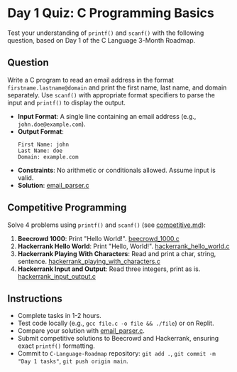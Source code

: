 # Day 1 Quiz: C Programming Basics

Test your understanding of `printf()` and `scanf()` with the following question, based on Day 1 of the C Language 3-Month Roadmap.

## Question
Write a C program to read an email address in the format `firstname.lastname@domain` and print the first name, last name, and domain separately. Use `scanf()` with appropriate format specifiers to parse the input and `printf()` to display the output.

- **Input Format**: A single line containing an email address (e.g., `john.doe@example.com`).
- **Output Format**:
  ```
  First Name: john
  Last Name: doe
  Domain: example.com
  ```
- **Constraints**: No arithmetic or conditionals allowed. Assume input is valid.
- **Solution**: [email_parser.c](../starting_day/email_parser.c)

## Competitive Programming
Solve 4 problems using `printf()` and `scanf()` (see [competitive.md](../competitive/competitive.md)):
1. **Beecrowd 1000**: Print "Hello World!". [beecrowd_1000.c](../competitive/beecrowd_1000.c)
2. **Hackerrank Hello World**: Print "Hello, World!". [hackerrank_hello_world.c](../competitive/hackerrank_hello_world.c)
3. **Hackerrank Playing With Characters**: Read and print a char, string, sentence. [hackerrank_playing_with_characters.c](../competitive/hackerrank_playing_with_characters.c)
4. **Hackerrank Input and Output**: Read three integers, print as is. [hackerrank_input_output.c](../competitive/hackerrank_input_output.c)

## Instructions
- Complete tasks in 1-2 hours.
- Test code locally (e.g., `gcc file.c -o file && ./file`) or on Replit.
- Compare your solution with [email_parser.c](../starting_day/email_parser.c).
- Submit competitive solutions to Beecrowd and Hackerrank, ensuring exact `printf()` formatting.
- Commit to `C-Language-Roadmap` repository: `git add .`, `git commit -m "Day 1 tasks"`, `git push origin main`.
